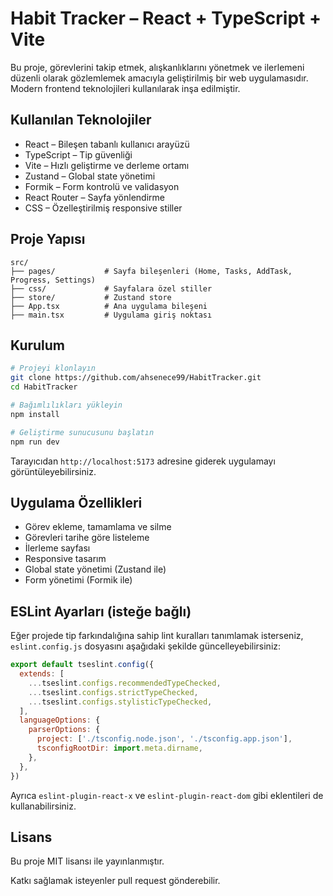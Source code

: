 # Habit Tracker – React + TypeScript + Vite

Bu proje, görevlerini takip etmek, alışkanlıklarını yönetmek ve ilerlemeni düzenli olarak gözlemlemek amacıyla geliştirilmiş bir web uygulamasıdır.  
Modern frontend teknolojileri kullanılarak inşa edilmiştir.

## Kullanılan Teknolojiler

- React – Bileşen tabanlı kullanıcı arayüzü
- TypeScript – Tip güvenliği
- Vite – Hızlı geliştirme ve derleme ortamı
- Zustand – Global state yönetimi
- Formik – Form kontrolü ve validasyon
- React Router – Sayfa yönlendirme
- CSS – Özelleştirilmiş responsive stiller

## Proje Yapısı

```
src/
├── pages/           # Sayfa bileşenleri (Home, Tasks, AddTask, Progress, Settings)
├── css/             # Sayfalara özel stiller
├── store/           # Zustand store
├── App.tsx          # Ana uygulama bileşeni
├── main.tsx         # Uygulama giriş noktası
```

## Kurulum

```bash
# Projeyi klonlayın
git clone https://github.com/ahsenece99/HabitTracker.git
cd HabitTracker

# Bağımlılıkları yükleyin
npm install

# Geliştirme sunucusunu başlatın
npm run dev
```

Tarayıcıdan `http://localhost:5173` adresine giderek uygulamayı görüntüleyebilirsiniz.

## Uygulama Özellikleri

- Görev ekleme, tamamlama ve silme
- Görevleri tarihe göre listeleme
- İlerleme sayfası
- Responsive tasarım
- Global state yönetimi (Zustand ile)
- Form yönetimi (Formik ile)

## ESLint Ayarları (isteğe bağlı)

Eğer projede tip farkındalığına sahip lint kuralları tanımlamak isterseniz, `eslint.config.js` dosyasını aşağıdaki şekilde güncelleyebilirsiniz:

```js
export default tseslint.config({
  extends: [
    ...tseslint.configs.recommendedTypeChecked,
    ...tseslint.configs.strictTypeChecked,
    ...tseslint.configs.stylisticTypeChecked,
  ],
  languageOptions: {
    parserOptions: {
      project: ['./tsconfig.node.json', './tsconfig.app.json'],
      tsconfigRootDir: import.meta.dirname,
    },
  },
})
```

Ayrıca `eslint-plugin-react-x` ve `eslint-plugin-react-dom` gibi eklentileri de kullanabilirsiniz.

## Lisans

Bu proje MIT lisansı ile yayınlanmıştır.

Katkı sağlamak isteyenler pull request gönderebilir.

